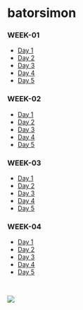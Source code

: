 # batorsimon


### WEEK-01

<ul>
<li><a href="https://github.com/greenfox-academy/batorsimon/tree/master/week-01/day-1">Day 1</a></li>
<li><a href="https://github.com/greenfox-academy/batorsimon/tree/master/week-01/day-2">Day 2</a></li>
<li><a href="https://github.com/greenfox-academy/batorsimon/tree/master/week-01/day-3">Day 3</a></li>
<li><a href="https://github.com/greenfox-academy/batorsimon/tree/master/week-01/day-4">Day 4</a></li>
<li><a href="https://github.com/greenfox-academy/batorsimon/tree/master/week-01/day-5">Day 5</a></li>
</ul>

### WEEK-02

<ul>
<li><a href="https://github.com/greenfox-academy/batorsimon/tree/master/week-02/day1">Day 1</a></li>
<li><a href="https://github.com/greenfox-academy/batorsimon/tree/master/week-02/day2">Day 2</a></li>
<li><a href="https://github.com/greenfox-academy/batorsimon/tree/master/week-02/day3">Day 3</a></li>
<li><a href="https://github.com/greenfox-academy/batorsimon/tree/master/week-02/day4">Day 4</a></li>
<li><a href="https://github.com/greenfox-academy/batorsimon/tree/master/week-02/day5">Day 5</a></li>
</ul>

### WEEK-03

<ul>
<li><a href="https://github.com/greenfox-academy/batorsimon/tree/master/week-03/day1">Day 1</a></li>
<li><a href="https://github.com/greenfox-academy/batorsimon/tree/master/week-03/day2">Day 2</a></li>
<li><a href="https://github.com/greenfox-academy/batorsimon/tree/master/week-03/day3">Day 3</a></li>
<li><a href="https://github.com/greenfox-academy/batorsimon/tree/master/week-03/day4">Day 4</a></li>
<li><a href="https://github.com/greenfox-academy/batorsimon/tree/master/week-03/day5">Day 5</a></li>
</ul>


### WEEK-04

<ul>
<li><a href="https://github.com/greenfox-academy/batorsimon/tree/master/week-04/day1">Day 1</a></li>
<li><a href="https://github.com/greenfox-academy/batorsimon/tree/master/week-04/day2">Day 2</a></li>
<li><a href="https://github.com/greenfox-academy/batorsimon/tree/master/week-04/day3">Day 3</a></li>
<li><a href="https://github.com/greenfox-academy/batorsimon/tree/master/week-04/day4">Day 4</a></li>
<li><a href="https://github.com/greenfox-academy/batorsimon/tree/master/week-04/day5">Day 5</a></li>
</ul>
<br>

![](https://github.com/greenfox-academy/batorsimon/blob/master/batorsimon/icons3.jpg)

